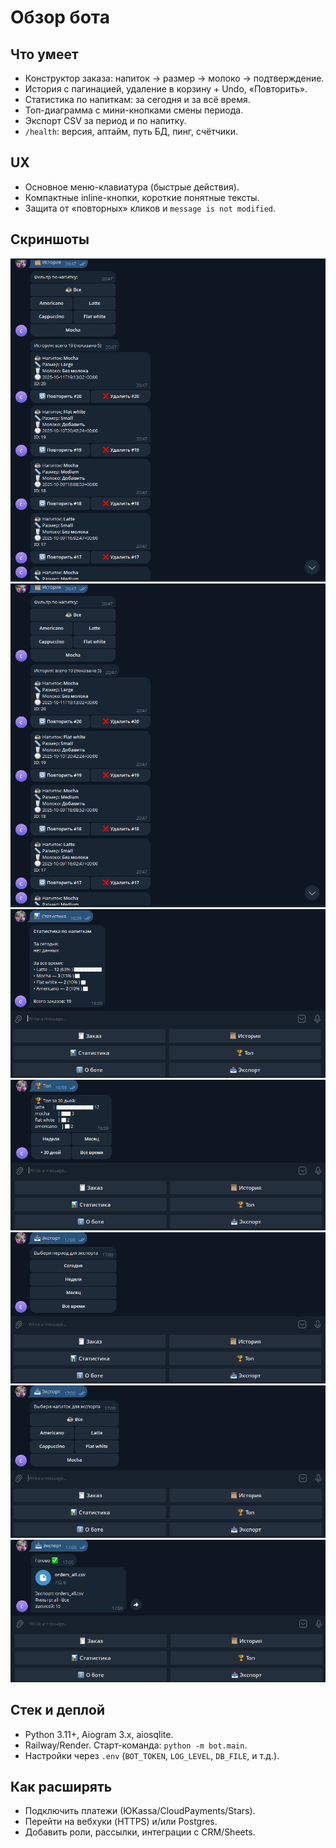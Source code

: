 # Обзор бота

## Что умеет
- Конструктор заказа: напиток → размер → молоко → подтверждение.
- История с пагинацией, удаление в корзину + Undo, «Повторить».
- Статистика по напиткам: за сегодня и за всё время.
- Топ-диаграмма с мини-кнопками смены периода.
- Экспорт CSV за период и по напитку.
- `/health`: версия, аптайм, путь БД, пинг, счётчики.

## UX
- Основное меню-клавиатура (быстрые действия).
- Компактные inline-кнопки, короткие понятные тексты.
- Защита от «повторных» кликов и `message is not modified`.

## Скриншоты
![История 1](img/history1.png)
![История 2](img/history1.png)
![Статистика](img/stats.png)
![Топ](img/top.png)
![Экспорт1](img/export1.png)
![Экспорт2](img/export2.png)
![Экспорт3](img/export3.png)

## Стек и деплой
- Python 3.11+, Aiogram 3.x, aiosqlite.
- Railway/Render. Старт-команда: `python -m bot.main`.
- Настройки через `.env` (`BOT_TOKEN`, `LOG_LEVEL`, `DB_FILE`, и т.д.).

## Как расширять
- Подключить платежи (ЮKassa/CloudPayments/Stars).
- Перейти на вебхуки (HTTPS) и/или Postgres.
- Добавить роли, рассылки, интеграции с CRM/Sheets.


